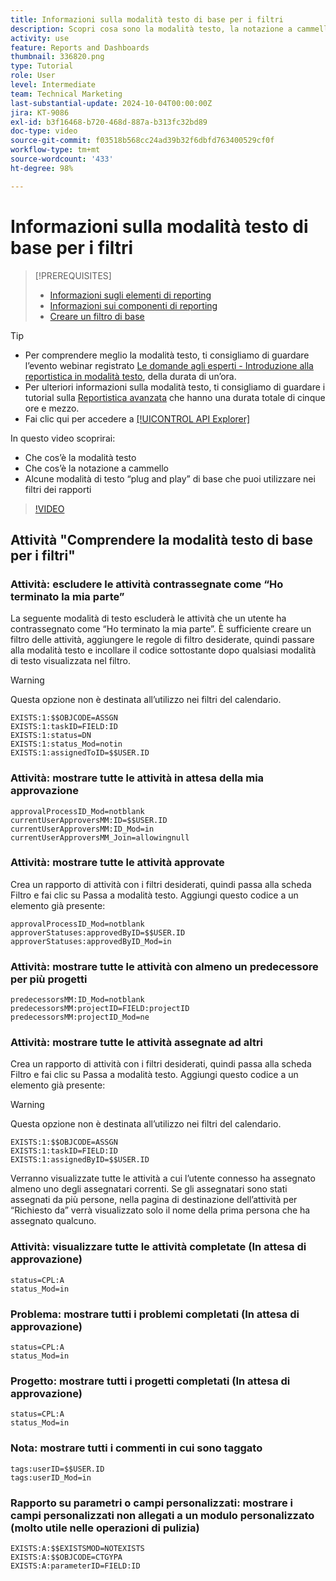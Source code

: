 ```yaml
---
title: Informazioni sulla modalità testo di base per i filtri
description: Scopri cosa sono la modalità testo, la notazione a cammello e alcune modalità testo “plug and play” di base che puoi utilizzare nei filtri dei rapporti in Workfront.
activity: use
feature: Reports and Dashboards
thumbnail: 336820.png
type: Tutorial
role: User
level: Intermediate
team: Technical Marketing
last-substantial-update: 2024-10-04T00:00:00Z
jira: KT-9086
exl-id: b3f16468-b720-468d-887a-b313fc32bd89
doc-type: video
source-git-commit: f03518b568cc24ad39b32f6dbfd763400529cf0f
workflow-type: tm+mt
source-wordcount: '433'
ht-degree: 98%

---
```


# Informazioni sulla modalità testo di base per i filtri

>[!PREREQUISITES]
>
>* [Informazioni sugli elementi di reporting](https://experienceleague.adobe.com/docs/workfront-learn/tutorials-workfront/reporting/basic-reporting/reporting-elements.html?lang=it)
>* [Informazioni sui componenti di reporting](https://experienceleague.adobe.com/docs/workfront-learn/tutorials-workfront/reporting/basic-reporting/reporting-components.html?lang=it)
>* [Creare un filtro di base](https://experienceleague.adobe.com/docs/workfront-learn/tutorials-workfront/reporting/intermediate-reporting/basic-text-mode-for-filters.html?lang=it)


>[!TIP]
>
>* Per comprendere meglio la modalità testo, ti consigliamo di guardare l’evento webinar registrato [Le domande agli esperti - Introduzione alla reportistica in modalità testo](https://experienceleague.adobe.com/docs/workfront-events/events/reporting-and-dashboards/introduction-to-text-mode-reporting.html?lang=it), della durata di un’ora.
>* Per ulteriori informazioni sulla modalità testo, ti consigliamo di guardare i tutorial sulla [Reportistica avanzata](https://experienceleague.adobe.com/docs/workfront-learn/tutorials-workfront/reporting/advanced-reporting/welcome-to-advanced-reporting.html?lang=it) che hanno una durata totale di cinque ore e mezzo.
>* Fai clic qui per accedere a [[!UICONTROL API Explorer]](https://developer.adobe.com/workfront/api-explorer/)


In questo video scoprirai:

* Che cos’è la modalità testo
* Che cos’è la notazione a cammello
* Alcune modalità di testo “plug and play” di base che puoi utilizzare nei filtri dei rapporti

>[!VIDEO](https://video.tv.adobe.com/v/3412684/?quality=12&learn=on&captions=ita)

## Attività &quot;Comprendere la modalità testo di base per i filtri&quot;


### Attività: escludere le attività contrassegnate come “Ho terminato la mia parte”

La seguente modalità di testo escluderà le attività che un utente ha contrassegnato come “Ho terminato la mia parte”. È sufficiente creare un filtro delle attività, aggiungere le regole di filtro desiderate, quindi passare alla modalità testo e incollare il codice sottostante dopo qualsiasi modalità di testo visualizzata nel filtro.


>[!WARNING]
>
> Questa opzione non è destinata all’utilizzo nei filtri del calendario.

```
EXISTS:1:$$OBJCODE=ASSGN  
EXISTS:1:taskID=FIELD:ID  
EXISTS:1:status=DN  
EXISTS:1:status_Mod=notin  
EXISTS:1:assignedToID=$$USER.ID 
```

### Attività: mostrare tutte le attività in attesa della mia approvazione

```
approvalProcessID_Mod=notblank
currentUserApproversMM:ID=$$USER.ID
currentUserApproversMM:ID_Mod=in
currentUserApproversMM_Join=allowingnull
```

### Attività: mostrare tutte le attività approvate

Crea un rapporto di attività con i filtri desiderati, quindi passa alla scheda Filtro e fai clic su Passa a modalità testo. Aggiungi questo codice a un elemento già presente:

```
approvalProcessID_Mod=notblank
approverStatuses:approvedByID=$$USER.ID
approverStatuses:approvedByID_Mod=in
```

### Attività: mostrare tutte le attività con almeno un predecessore per più progetti

```
predecessorsMM:ID_Mod=notblank
predecessorsMM:projectID=FIELD:projectID
predecessorsMM:projectID_Mod=ne
```

### Attività: mostrare tutte le attività assegnate ad altri

Crea un rapporto di attività con i filtri desiderati, quindi passa alla scheda Filtro e fai clic su Passa a modalità testo. Aggiungi questo codice a un elemento già presente:

>[!WARNING]
> 
> Questa opzione non è destinata all’utilizzo nei filtri del calendario.

```
EXISTS:1:$$OBJCODE=ASSGN
EXISTS:1:taskID=FIELD:ID
EXISTS:1:assignedByID=$$USER.ID
```

Verranno visualizzate tutte le attività a cui l’utente connesso ha assegnato almeno uno degli assegnatari correnti. Se gli assegnatari sono stati assegnati da più persone, nella pagina di destinazione dell’attività per “Richiesto da” verrà visualizzato solo il nome della prima persona che ha assegnato qualcuno.

### Attività: visualizzare tutte le attività completate (In attesa di approvazione)

```
status=CPL:A
status_Mod=in
```


### Problema: mostrare tutti i problemi completati (In attesa di approvazione)

```
status=CPL:A
status_Mod=in
```


### Progetto: mostrare tutti i progetti completati (In attesa di approvazione)

```
status=CPL:A
status_Mod=in
```


### Nota: mostrare tutti i commenti in cui sono taggato

```
tags:userID=$$USER.ID
tags:userID_Mod=in
```


### Rapporto su parametri o campi personalizzati: mostrare i campi personalizzati non allegati a un modulo personalizzato (molto utile nelle operazioni di pulizia)

```
EXISTS:A:$$EXISTSMOD=NOTEXISTS
EXISTS:A:$$OBJCODE=CTGYPA
EXISTS:A:parameterID=FIELD:ID
```
